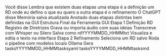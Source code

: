Você disse
Lembra que existem duas etapas uma etapa é a definição um RD onde eu defino o que eu quero a outra etapa é o refinamento
O ChatGPT disse
Memória salva atualizada
Anotado duas etapas distintas bem definidas na GUI
 Estrutura Final da Ferramenta GUI
 Etapa 1  Definição RD  Registro de Diretrizes
Grava ou importa áudio com suas ideias
Transcreve com Whisper ou Silero
Salva como rdYYYYMMDD_HHMMtxt
Visualiza e edita o texto na interface
 Etapa 2  Refinamento
Seleciona um RD salvo
Roda o pipeline com modelos locais Ollama
Gera
tasksYYYYMMDD_HHMMtasksyaml
tasksYYYYMMDD_HHMMtasksmd